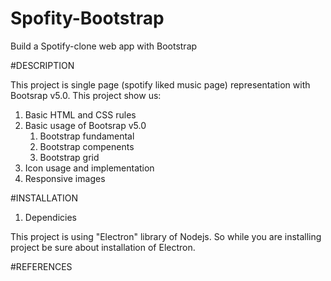# Spofity-Bootstrap
Build a Spotify-clone web app with Bootstrap


#DESCRIPTION

This project is single page (spotify liked music page) representation with Bootsrap v5.0. This project show us:
  1) Basic HTML and CSS rules
  1) Basic usage of Bootsrap v5.0
      1) Bootstrap fundamental
      2) Bootstrap compenents
      3) Bootstrap grid
  3) Icon usage and implementation
  4) Responsive images

#INSTALLATION

  1) Dependicies
  
  This project is using "Electron" library of Nodejs. So while you are installing project be sure about installation of Electron.



#REFERENCES
